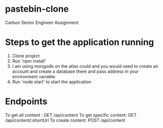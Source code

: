 # pastebin-clone
Carbon Senior Engineer Assignment

# Steps to get the application running
1. Clone project
2. Run 'npm install'
3. I am using mongodb on the atlas could and you would need to create an account and create a database there and pass address in your environment variable.
4. Run 'node start' to start the application


# Endpoints
To get all content : GET /api/content
To get specific content: GET /api/content/:shortUrl
To create content: POST /api/content
